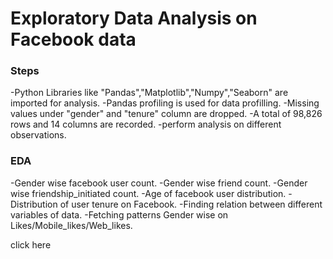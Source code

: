 # Exploratory Data Analysis on Facebook data



### Steps

-Python Libraries like "Pandas","Matplotlib","Numpy","Seaborn" are imported for analysis.
-Pandas profiling is used for data profilling.
-Missing values under "gender" and "tenure" column are dropped.
-A total of 98,826 rows and 14 columns are recorded.
-perform analysis on different observations.


### EDA

-Gender wise facebook user count.
-Gender wise friend count.
-Gender wise friendship_initiated count.
-Age of facebook user distribution.
-Distribution of user tenure on Facebook.
-Finding relation between different variables of data.
-Fetching patterns Gender wise on Likes/Mobile_likes/Web_likes.


click here
